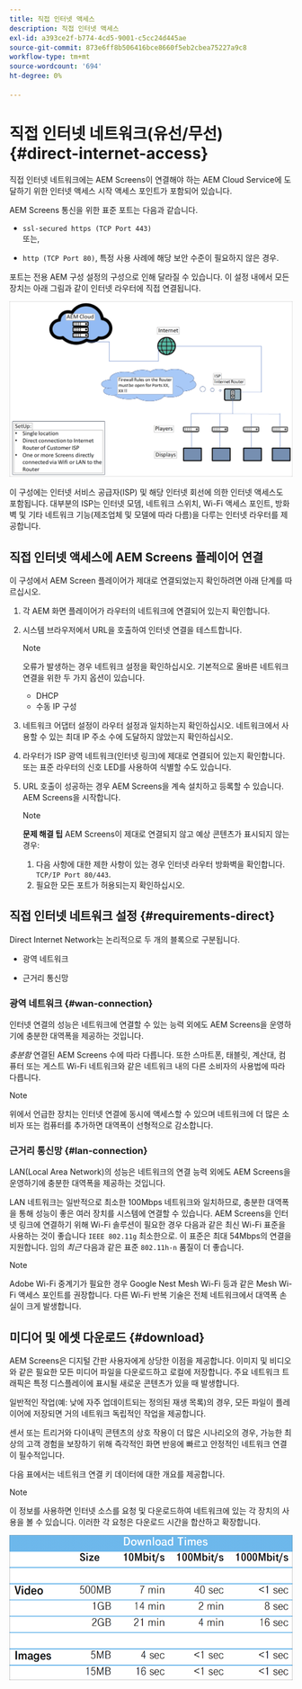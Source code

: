 ```yaml
---
title: 직접 인터넷 액세스
description: 직접 인터넷 액세스
exl-id: a393ce2f-b774-4cd5-9001-c5cc24d445ae
source-git-commit: 873e6ff8b506416bce8660f5eb2cbea75227a9c8
workflow-type: tm+mt
source-wordcount: '694'
ht-degree: 0%

---
```


# 직접 인터넷 네트워크(유선/무선) {#direct-internet-access}

직접 인터넷 네트워크에는 AEM Screens이 연결해야 하는 AEM Cloud Service에 도달하기 위한 인터넷 액세스 시작 액세스 포인트가 포함되어 있습니다.

AEM Screens 통신을 위한 표준 포트는 다음과 같습니다.

* `ssl-secured https (TCP Port 443)`
  <br>또는,</br>

* `http (TCP Port 80)`, 특정 사용 사례에 해당 보안 수준이 필요하지 않은 경우.

포트는 전용 AEM 구성 설정의 구성으로 인해 달라질 수 있습니다. 이 설정 내에서 모든 장치는 아래 그림과 같이 인터넷 라우터에 직접 연결됩니다.

![](/help/assets/direct-access-2.png)

이 구성에는 인터넷 서비스 공급자(ISP) 및 해당 인터넷 회선에 의한 인터넷 액세스도 포함됩니다. 대부분의 ISP는 인터넷 모뎀, 네트워크 스위치, Wi-Fi 액세스 포인트, 방화벽 및 기타 네트워크 기능(제조업체 및 모델에 따라 다름)을 다루는 인터넷 라우터를 제공합니다.

## 직접 인터넷 액세스에 AEM Screens 플레이어 연결

이 구성에서 AEM Screen 플레이어가 제대로 연결되었는지 확인하려면 아래 단계를 따르십시오.

1. 각 AEM 화면 플레이어가 라우터의 네트워크에 연결되어 있는지 확인합니다.
1. 시스템 브라우저에서 URL을 호출하여 인터넷 연결을 테스트합니다.

   >[!NOTE]
   >오류가 발생하는 경우 네트워크 설정을 확인하십시오. 기본적으로 올바른 네트워크 연결을 위한 두 가지 옵션이 있습니다.
   >* DHCP
   >* 수동 IP 구성

1. 네트워크 어댑터 설정이 라우터 설정과 일치하는지 확인하십시오. 네트워크에서 사용할 수 있는 최대 IP 주소 수에 도달하지 않았는지 확인하십시오.
1. 라우터가 ISP 광역 네트워크(인터넷 링크)에 제대로 연결되어 있는지 확인합니다. 또는 표준 라우터의 신호 LED를 사용하여 식별할 수도 있습니다.
1. URL 호출이 성공하는 경우 AEM Screens을 계속 설치하고 등록할 수 있습니다. AEM Screens을 시작합니다.

   >[!NOTE]
   >**문제 해결 팁**
   >AEM Screens이 제대로 연결되지 않고 예상 콘텐츠가 표시되지 않는 경우:
   >
   >1. 다음 사항에 대한 제한 사항이 있는 경우 인터넷 라우터 방화벽을 확인합니다. `TCP/IP Port 80/443`.
   >1. 필요한 모든 포트가 허용되는지 확인하십시오.

## 직접 인터넷 네트워크 설정 {#requirements-direct}

Direct Internet Network는 논리적으로 두 개의 블록으로 구분됩니다.

* 광역 네트워크

* 근거리 통신망

### 광역 네트워크 {#wan-connection}

인터넷 연결의 성능은 네트워크에 연결할 수 있는 능력 외에도 AEM Screens을 운영하기에 충분한 대역폭을 제공하는 것입니다.

*충분함* 연결된 AEM Screens 수에 따라 다릅니다. 또한 스마트폰, 태블릿, 계산대, 컴퓨터 또는 게스트 Wi-Fi 네트워크와 같은 네트워크 내의 다른 소비자의 사용법에 따라 다릅니다.

>[!NOTE]
>
>위에서 언급한 장치는 인터넷 연결에 동시에 액세스할 수 있으며 네트워크에 더 많은 소비자 또는 컴퓨터를 추가하면 대역폭이 선형적으로 감소합니다.

### 근거리 통신망 {#lan-connection}

LAN(Local Area Network)의 성능은 네트워크의 연결 능력 외에도 AEM Screens을 운영하기에 충분한 대역폭을 제공하는 것입니다.

LAN 네트워크는 일반적으로 최소한 100Mbps 네트워크와 일치하므로, 충분한 대역폭을 통해 성능이 좋은 여러 장치를 시스템에 연결할 수 있습니다.
AEM Screens을 인터넷 링크에 연결하기 위해 Wi-Fi 솔루션이 필요한 경우 다음과 같은 최신 Wi-Fi 표준을 사용하는 것이 좋습니다 `IEEE 802.11g` 최소한으로. 이 표준은 최대 54Mbps의 연결을 지원합니다. 임의 *최근* 다음과 같은 표준 `802.11h-n` 품질이 더 좋습니다.

>[!NOTE]
>
>Adobe Wi-Fi 중계기가 필요한 경우 Google Nest Mesh Wi-Fi 등과 같은 Mesh Wi-Fi 액세스 포인트를 권장합니다. 다른 Wi-Fi 반복 기술은 전체 네트워크에서 대역폭 손실이 크게 발생합니다.

## 미디어 및 에셋 다운로드 {#download}

AEM Screens은 디지털 간판 사용자에게 상당한 이점을 제공합니다. 이미지 및 비디오와 같은 필요한 모든 미디어 파일을 다운로드하고 로컬에 저장합니다. 주요 네트워크 트래픽은 특정 디스플레이에 표시될 새로운 콘텐츠가 있을 때 발생합니다.

일반적인 작업(예: 낮에 자주 업데이트되는 정의된 재생 목록)의 경우, 모든 파일이 플레이어에 저장되면 거의 네트워크 독립적인 작업을 제공합니다.

센서 또는 트리거와 다이내믹 콘텐츠의 상호 작용이 더 많은 시나리오의 경우, 가능한 최상의 고객 경험을 보장하기 위해 즉각적인 화면 반응에 빠르고 안정적인 네트워크 연결이 필수적입니다.

다음 표에서는 네트워크 연결 키 데이터에 대한 개요를 제공합니다.

>[!NOTE]
>
>이 정보를 사용하면 인터넷 소스를 요청 및 다운로드하여 네트워크에 있는 각 장치의 사용을 볼 수 있습니다. 이러한 각 요청은 다운로드 시간을 합산하고 확장합니다.

![](/help/assets/download-times-direct.png)
